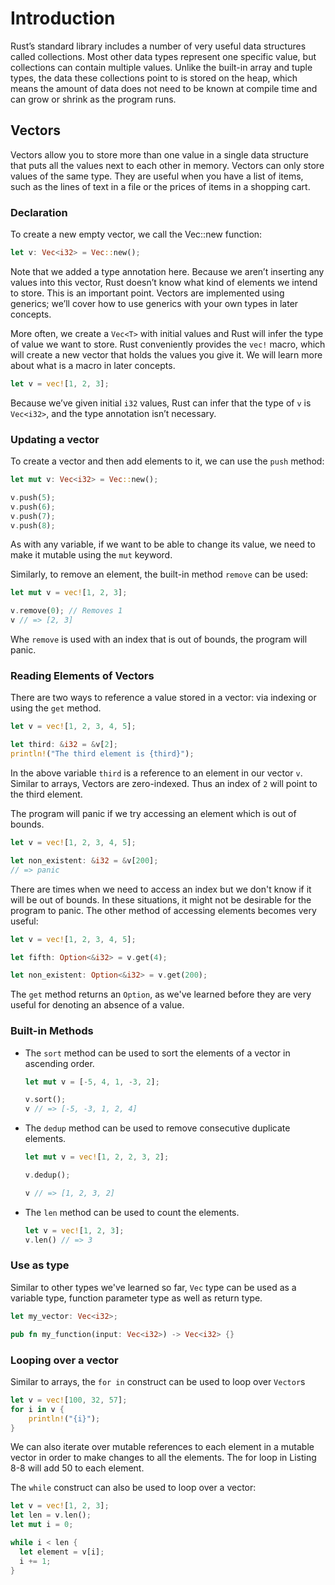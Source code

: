 # Introduction

Rust’s standard library includes a number of very useful data structures called collections.
Most other data types represent one specific value, but collections can contain multiple values.
Unlike the built-in array and tuple types, the data these collections point to is stored on the heap, which means the amount of data does not need to be known at compile time and can grow or shrink as the program runs.


## Vectors

Vectors allow you to store more than one value in a single data structure that puts all the values next to each other in memory.
Vectors can only store values of the same type. They are useful when you have a list of items, such as the lines of text in a file or the prices of items in a shopping cart.

### Declaration
To create a new empty vector, we call the Vec::new function:

```rust
let v: Vec<i32> = Vec::new();
```

Note that we added a type annotation here.
Because we aren’t inserting any values into this vector, Rust doesn’t know what kind of elements we intend to store.
This is an important point.
Vectors are implemented using generics; we’ll cover how to use generics with your own types in later concepts.

More often, we create a `Vec<T>` with initial values and Rust will infer the type of value we want to store.
Rust conveniently provides the `vec!` macro, which will create a new vector that holds the values you give it.
We will learn more about what is a macro in later concepts.

```rust
let v = vec![1, 2, 3];
```

Because we’ve given initial `i32` values, Rust can infer that the type of `v` is `Vec<i32>`, and the type annotation isn’t necessary.

### Updating a vector
To create a vector and then add elements to it, we can use the `push` method:

```rust
let mut v: Vec<i32> = Vec::new();

v.push(5);
v.push(6);
v.push(7);
v.push(8);
```

As with any variable, if we want to be able to change its value, we need to make it mutable using the `mut` keyword.

Similarly, to remove an element, the built-in method `remove` can be used:

```rust
let mut v = vec![1, 2, 3];

v.remove(0); // Removes 1
v // => [2, 3]

```

Whe `remove` is used with an index that is out of bounds, the program will panic.


### Reading Elements of Vectors
There are two ways to reference a value stored in a vector: via indexing or
using the `get` method.

```rust
let v = vec![1, 2, 3, 4, 5];

let third: &i32 = &v[2];
println!("The third element is {third}");
```

In the above variable `third` is a reference to an element in our vector `v`.
Similar to arrays, Vectors are zero-indexed.
Thus an index of `2` will point to the third element.

The program will panic if we try accessing an element which is out of bounds.

```rust
let v = vec![1, 2, 3, 4, 5];

let non_existent: &i32 = &v[200];
// => panic
```

There are times when we need to access an index but we don't know if it will be out of bounds. 
In these situations, it might not be desirable for the program to panic. 
The other method of accessing elements becomes very useful:

```rust
let v = vec![1, 2, 3, 4, 5];

let fifth: Option<&i32> = v.get(4);

let non_existent: Option<&i32> = v.get(200);

```

The `get` method returns an `Option`, as we've learned before they are very useful for denoting an absence of a value.


### Built-in Methods

- The `sort` method can be used to sort the elements of a vector in ascending
  order.
  ```rust
  let mut v = [-5, 4, 1, -3, 2];

  v.sort();
  v // => [-5, -3, 1, 2, 4]
  ```

- The `dedup` method can be used to remove consecutive duplicate elements.
  ```rust
  let mut v = vec![1, 2, 2, 3, 2];

  v.dedup();

  v // => [1, 2, 3, 2]
  ```

- The `len` method can be used to count the elements.
  ```rust
  let v = vec![1, 2, 3];
  v.len() // => 3
  ```


### Use as type

Similar to other types we've learned so far, `Vec` type can be used as a variable type, function parameter type as well as return type.

```rust
let my_vector: Vec<i32>;

pub fn my_function(input: Vec<i32>) -> Vec<i32> {}
```

### Looping over a vector

Similar to arrays, the `for in` construct can be used to loop over `Vector`s

```rust
let v = vec![100, 32, 57];
for i in v {
    println!("{i}");
}
```

We can also iterate over mutable references to each element in a mutable vector in order to make changes to all the elements.
The for loop in Listing 8-8 will add 50 to each element.

The `while` construct can also be used to loop over a vector:

```rust
let v = vec![1, 2, 3];
let len = v.len();
let mut i = 0;

while i < len {
  let element = v[i];
  i += 1;
}
```
